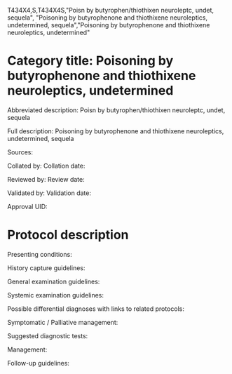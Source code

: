 T434X4,S,T434X4S,"Poisn by butyrophen/thiothixen neuroleptc, undet, sequela", "Poisoning by butyrophenone and thiothixene neuroleptics, undetermined, sequela","Poisoning by butyrophenone and thiothixene neuroleptics, undetermined"
# Category title: Poisoning by butyrophenone and thiothixene neuroleptics, undetermined

Abbreviated description: Poisn by butyrophen/thiothixen neuroleptc, undet, sequela

Full description: Poisoning by butyrophenone and thiothixene neuroleptics, undetermined, sequela

Sources:

Collated by:
Collation date:

Reviewed by:
Review date:

Validated by:
Validation date:

Approval UID:

# Protocol description

Presenting conditions:

History capture guidelines:

General examination guidelines:

Systemic examination guidelines:

Possible differential diagnoses with links to related protocols:

Symptomatic / Palliative management:

Suggested diagnostic tests:

Management:

Follow-up guidelines:
